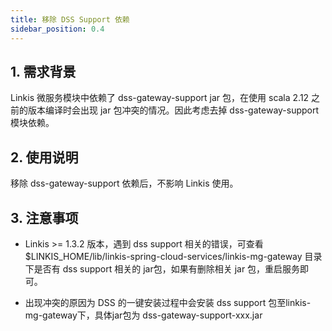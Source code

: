```yaml
---
title: 移除 DSS Support 依赖
sidebar_position: 0.4
--- 
```


## 1. 需求背景
Linkis 微服务模块中依赖了 dss-gateway-support jar 包，在使用 scala 2.12 之前的版本编译时会出现 jar 包冲突的情况。因此考虑去掉 dss-gateway-support 模块依赖。

## 2. 使用说明

移除 dss-gateway-support 依赖后，不影响 Linkis 使用。

## 3. 注意事项

- Linkis >= 1.3.2 版本，遇到 dss support 相关的错误，可查看 $LINKIS_HOME/lib/linkis-spring-cloud-services/linkis-mg-gateway 目录下是否有 dss support 相关的 jar包，如果有删除相关 jar 包，重启服务即可。 

- 出现冲突的原因为 DSS 的一键安装过程中会安装 dss support 包至linkis-mg-gateway下，具体jar包为 dss-gateway-support-xxx.jar
